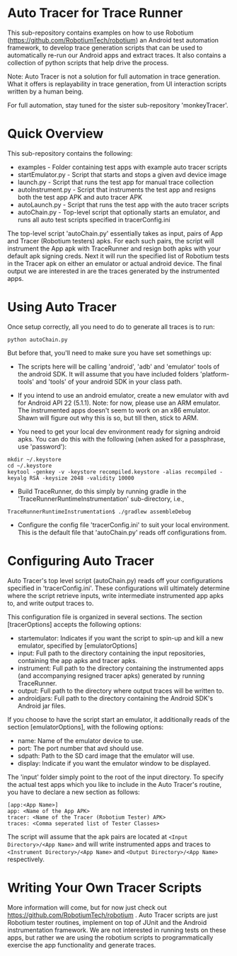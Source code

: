 
Auto Tracer for Trace Runner
============================

This sub-repository contains examples on how to use Robotium (https://github.com/RobotiumTech/robotium)
an Android test automation framework, to develop trace generation scripts that can be used to automatically
re-run our Android apps and extract traces. It also contains a collection of python scripts that help drive
the process.

Note: Auto Tracer is not a solution for full automation in trace generation. What it offers is replayability
in trace generation, from UI interaction scripts written by a human being. 

For full automation, stay tuned for the sister sub-repository 'monkeyTracer'.

Quick Overview
==============

This sub-repository contains the following:

  * examples - Folder containing test apps with example auto tracer scripts
  * startEmulator.py - Script that starts and stops a given avd device image
  * launch.py - Script that runs the test app for manual trace collection
  * autoInstrument.py - Script that instruments the test app and resigns both the test app APK and auto tracer APK
  * autoLaunch.py - Script that runs the test app with the auto tracer scripts
  * autoChain.py - Top-level script that optionally starts an emulator, and runs all auto test scripts specified in tracerConfig.ini

The top-level script 'autoChain.py' essentially takes as input, pairs of App and Tracer (Robotium testers) apks. For
each such pairs, the script will instrument the App apk with TraceRunner and resign both apks with your default apk
signing creds. Next it will run the specified list of Robotium tests in the Tracer apk on either an emulator or actual
android device. The final output we are interested in are the traces generated by the instrumented apps.

Using Auto Tracer
=================

Once setup correctly, all you need to do to generate all traces is to run:

```
python autoChain.py
```

But before that, you'll need to make sure you have set somethings up:

* The scripts here will be calling 'android', 'adb' and 'emulator' tools of the android SDK. It will assume that you
  have included folders 'platform-tools' and 'tools' of your android SDK in your class path.

* If you intend to use an android emulator, create a new emulator with avd for Android API 22 (5.1.1). 
  Note: for now, please use an ARM emulator. The instrumented apps doesn't seem to work on an x86 emulator.
  Shawn will figure out why this is so, but till then, stick to ARM.

* You need to get your local dev environment ready for signing android apks. You can do this with the following
  (when asked for a passphrase, use 'password'):
```
mkdir ~/.keystore
cd ~/.keystore
keytool -genkey -v -keystore recompiled.keystore -alias recompiled -keyalg RSA -keysize 2048 -validity 10000
```

* Build TraceRunner, do this simply by running gradle in the 'TraceRunnerRuntimeInstrumentation' sub-directory, i.e.,
```
TraceRunnerRuntimeInstrumentation$ ./gradlew assembleDebug
```

* Configure the config file 'tracerConfig.ini' to suit your local environment. This is the default file that 'autoChain.py' 
  reads off configurations from.

Configuring Auto Tracer
=======================

Auto Tracer's top level script (autoChain.py) reads off your configurations specified in 'tracerConfig.ini'. 
These configurations will ultimately determine where the script retrieve inputs, write intermediate instrumented
app apks to, and write output traces to.

This configuration file is organized in several sections. The section [tracerOptions] accepts the following options:

* startemulator: Indicates if you want the script to spin-up and kill a new emulator, specified by [emulatorOptions]
* input: Full path to the directory containing the input repositories, containing the app apks and tracer apks.
* instrument: Full path to the directory containing the instrumented apps (and accompanying resigned tracer apks)
  generated by running TraceRunner.
* output: Full path to the directory where output traces will be written to.
* androidjars: Full path to the directory containing the Android SDK's Android jar files.

If you choose to have the script start an emulator, it additionally reads of the section [emulatorOptions], with
the following options:

* name: Name of the emulator device to use.
* port: The port number that avd should use.
* sdpath: Path to the SD card image that the emulator will use.
* display: Indicate if you want the emulator window to be displayed.

The 'input' folder simply point to the root of the input directory. To specify the actual test apps which you like to
include in the Auto Tracer's routine, you have to declare a new section as follows:

```
[app:<App Name>]
app: <Name of the App APK>
tracer: <Name of the Tracer (Robotium Tester) APK>
traces: <Comma seperated list of Tester Classes>
```
The script will assume that the apk pairs are located at ```<Input Directory>/<App Name>``` and will write instrumented
apps and traces to ```<Instrument Directory>/<App Name>``` and ```<Output Directory>/<App Name>``` respectively.

Writing Your Own Tracer Scripts
===============================

More information will come, but for now just check out https://github.com/RobotiumTech/robotium .
Auto Tracer scripts are just Robotium tester routines, implement on top of JUnit and the Android instrumentation framework.
We are not interested in running tests on these apps, but rather we are using the robotium scripts to programmatically exercise 
the app functionality and generate traces.


